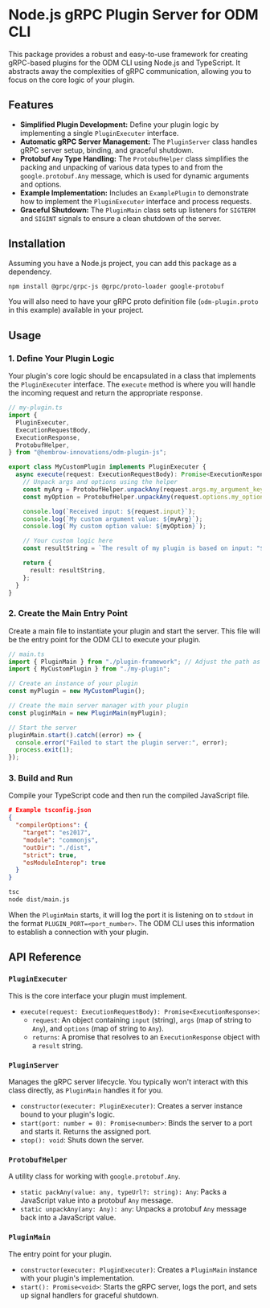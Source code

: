# Node.js gRPC Plugin Server for ODM CLI

This package provides a robust and easy-to-use framework for creating gRPC-based plugins for the ODM CLI using Node.js and TypeScript. It abstracts away the complexities of gRPC communication, allowing you to focus on the core logic of your plugin.

## Features

- **Simplified Plugin Development:** Define your plugin logic by implementing a single `PluginExecuter` interface.
- **Automatic gRPC Server Management:** The `PluginServer` class handles gRPC server setup, binding, and graceful shutdown.
- **Protobuf `Any` Type Handling:** The `ProtobufHelper` class simplifies the packing and unpacking of various data types to and from the `google.protobuf.Any` message, which is used for dynamic arguments and options.
- **Example Implementation:** Includes an `ExamplePlugin` to demonstrate how to implement the `PluginExecuter` interface and process requests.
- **Graceful Shutdown:** The `PluginMain` class sets up listeners for `SIGTERM` and `SIGINT` signals to ensure a clean shutdown of the server.

## Installation

Assuming you have a Node.js project, you can add this package as a dependency.

```bash
npm install @grpc/grpc-js @grpc/proto-loader google-protobuf
```

You will also need to have your gRPC proto definition file (`odm-plugin.proto` in this example) available in your project.

## Usage

### 1\. Define Your Plugin Logic

Your plugin's core logic should be encapsulated in a class that implements the `PluginExecuter` interface. The `execute` method is where you will handle the incoming request and return the appropriate response.

```typescript
// my-plugin.ts
import {
  PluginExecuter,
  ExecutionRequestBody,
  ExecutionResponse,
  ProtobufHelper,
} from "@hembrow-innovations/odm-plugin-js";

export class MyCustomPlugin implements PluginExecuter {
  async execute(request: ExecutionRequestBody): Promise<ExecutionResponse> {
    // Unpack args and options using the helper
    const myArg = ProtobufHelper.unpackAny(request.args.my_argument_key);
    const myOption = ProtobufHelper.unpackAny(request.options.my_option_key);

    console.log(`Received input: ${request.input}`);
    console.log(`My custom argument value: ${myArg}`);
    console.log(`My custom option value: ${myOption}`);

    // Your custom logic here
    const resultString = `The result of my plugin is based on input: "${request.input}"`;

    return {
      result: resultString,
    };
  }
}
```

### 2\. Create the Main Entry Point

Create a main file to instantiate your plugin and start the server. This file will be the entry point for the ODM CLI to execute your plugin.

```typescript
// main.ts
import { PluginMain } from "./plugin-framework"; // Adjust the path as needed
import { MyCustomPlugin } from "./my-plugin";

// Create an instance of your plugin
const myPlugin = new MyCustomPlugin();

// Create the main server manager with your plugin
const pluginMain = new PluginMain(myPlugin);

// Start the server
pluginMain.start().catch((error) => {
  console.error("Failed to start the plugin server:", error);
  process.exit(1);
});
```

### 3\. Build and Run

Compile your TypeScript code and then run the compiled JavaScript file.

```json
# Example tsconfig.json
{
  "compilerOptions": {
    "target": "es2017",
    "module": "commonjs",
    "outDir": "./dist",
    "strict": true,
    "esModuleInterop": true
  }
}
```

```bash
tsc
node dist/main.js
```

When the `PluginMain` starts, it will log the port it is listening on to `stdout` in the format `PLUGIN_PORT=<port_number>`. The ODM CLI uses this information to establish a connection with your plugin.

## API Reference

### `PluginExecuter`

This is the core interface your plugin must implement.

- `execute(request: ExecutionRequestBody): Promise<ExecutionResponse>`:
  - `request`: An object containing `input` (string), `args` (map of string to `Any`), and `options` (map of string to `Any`).
  - `returns`: A promise that resolves to an `ExecutionResponse` object with a `result` string.

### `PluginServer`

Manages the gRPC server lifecycle. You typically won't interact with this class directly, as `PluginMain` handles it for you.

- `constructor(executer: PluginExecuter)`: Creates a server instance bound to your plugin's logic.
- `start(port: number = 0): Promise<number>`: Binds the server to a port and starts it. Returns the assigned port.
- `stop(): void`: Shuts down the server.

### `ProtobufHelper`

A utility class for working with `google.protobuf.Any`.

- `static packAny(value: any, typeUrl?: string): Any`: Packs a JavaScript value into a protobuf `Any` message.
- `static unpackAny(any: Any): any`: Unpacks a protobuf `Any` message back into a JavaScript value.

### `PluginMain`

The entry point for your plugin.

- `constructor(executer: PluginExecuter)`: Creates a `PluginMain` instance with your plugin's implementation.
- `start(): Promise<void>`: Starts the gRPC server, logs the port, and sets up signal handlers for graceful shutdown.
